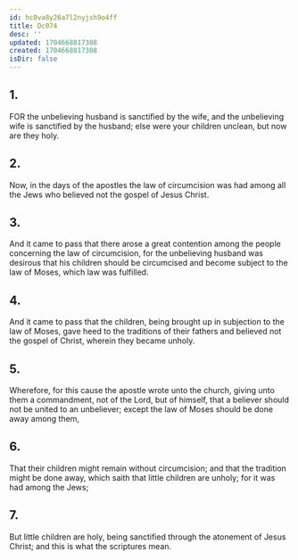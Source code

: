 ```yaml
---
id: hc0va8y26a7l2nyjsh9o4ff
title: Dc074
desc: ''
updated: 1704668817308
created: 1704668817308
isDir: false
---
```

## 1.
FOR the unbelieving husband is sanctified by the wife, and the unbelieving wife is sanctified by the husband; else were your children unclean, but now are they holy.
## 2.
Now, in the days of the apostles the law of circumcision was had among all the Jews who believed not the gospel of Jesus Christ.
## 3.
And it came to pass that there arose a great contention among the people concerning the law of circumcision, for the unbelieving husband was desirous that his children should be circumcised and become subject to the law of Moses, which law was fulfilled.
## 4.
And it came to pass that the children, being brought up in subjection to the law of Moses, gave heed to the traditions of their fathers and believed not the gospel of Christ, wherein they became unholy.
## 5.
Wherefore, for this cause the apostle wrote unto the church, giving unto them a commandment, not of the Lord, but of himself, that a believer should not be united to an unbeliever; except the law of Moses should be done away among them,
## 6.
That their children might remain without circumcision; and that the tradition might be done away, which saith that little children are unholy; for it was had among the Jews;
## 7.
But little children are holy, being sanctified through the atonement of Jesus Christ; and this is what the scriptures mean.
